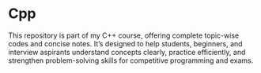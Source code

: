 # Cpp
This repository is part of my C++ course, offering complete topic-wise codes and concise notes. It’s designed to help students, beginners, and interview aspirants understand concepts clearly, practice efficiently, and strengthen problem-solving skills for competitive programming and exams.
